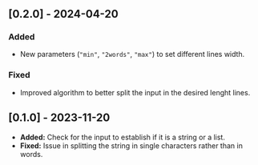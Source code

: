 #
<!--

### Added

### Changed

### Fixed
-->
## [0.2.0] - 2024-04-20

### Added

- New parameters (`"min"`, `"2words"`, `"max"`) to set different lines width.

### Fixed

- Improved algorithm to better split the input in the desired lenght lines.

## [0.1.0] - 2023-11-20

- **Added:** Check for the input to establish if it is a string or a list.
- **Fixed:** Issue in splitting the string in single characters rather than in words.

